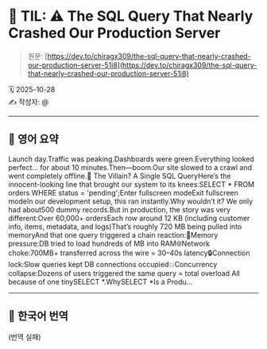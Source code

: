 # 📌 TIL: ⚠️ The SQL Query That Nearly Crashed Our Production Server

> 원문: [https://dev.to/chiragx309/the-sql-query-that-nearly-crashed-our-production-server-51i8](https://dev.to/chiragx309/the-sql-query-that-nearly-crashed-our-production-server-51i8)

🗓 2025-10-28  
✍️ 작성자: @

---

## 🔹 영어 요약

Launch day.Traffic was peaking.Dashboards were green.Everything looked perfect… for about 10 minutes.Then—boom.Our site slowed to a crawl and went completely offline.🚨 The Villain? A Single SQL QueryHere’s the innocent-looking line that brought our system to its knees:SELECT * FROM orders WHERE status = 'pending';Enter fullscreen modeExit fullscreen modeIn our development setup, this ran instantly.Why wouldn’t it? We only had about500 dummy records.But in production, the story was very different:Over 60,000+ ordersEach row around 12 KB (including customer info, items, metadata, and logs)That’s roughly 720 MB being pulled into memoryAnd that one query triggered a chain reaction:🧠Memory pressure:DB tried to load hundreds of MB into RAM🌐Network choke:700MB+ transferred across the wire = 30–40s latency🔒Connection lock:Slow queries kept DB connections occupied💥Concurrency collapse:Dozens of users triggered the same query = total overload
All because of one tinySELECT *.WhySELECT *Is a Produ...

---

## 🔸 한국어 번역

(번역 실패)
